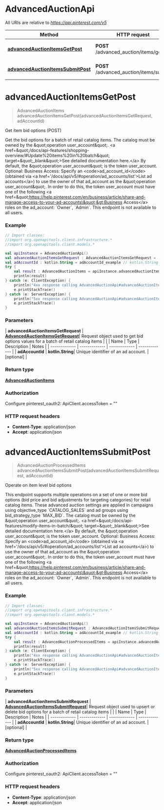 # AdvancedAuctionApi

All URIs are relative to *https://api.pinterest.com/v5*

| Method | HTTP request | Description |
| ------------- | ------------- | ------------- |
| [**advancedAuctionItemsGetPost**](AdvancedAuctionApi.md#advancedAuctionItemsGetPost) | **POST** /advanced_auction/items/get | Get item bid options (POST) |
| [**advancedAuctionItemsSubmitPost**](AdvancedAuctionApi.md#advancedAuctionItemsSubmitPost) | **POST** /advanced_auction/items/submit | Operate on item level bid options |


<a id="advancedAuctionItemsGetPost"></a>
# **advancedAuctionItemsGetPost**
> AdvancedAuctionItems advancedAuctionItemsGetPost(advancedAuctionItemsGetRequest, adAccountId)

Get item bid options (POST)

Get the bid options for a batch of retail catalog items.  The catalog must be owned by the \&quot;operation user_account\&quot;. &lt;a href&#x3D;\&quot;/docs/api-features/shopping-overview/#Update%20items%20in%20batch\&quot; target&#x3D;\&quot;_blank\&quot;&gt;See detailed documentation here.&lt;/a&gt; By default, the \&quot;operation user_account\&quot; is the token user_account.  Optional: Business Access: Specify an &lt;code&gt;ad_account_id&lt;/code&gt; (obtained via &lt;a href&#x3D;&#39;/docs/api/v5/#operation/ad_accounts/list&#39;&gt;List ad accounts&lt;/a&gt;) to use the owner of that ad_account as the \&quot;operation user_account\&quot;. In order to do this, the token user_account must have one of the following &lt;a href&#x3D;\&quot;https://help.pinterest.com/en/business/article/share-and-manage-access-to-your-ad-accounts\&quot;&gt;Business Access&lt;/a&gt; roles on the ad_account: &#x60;Owner&#x60;, &#x60;Admin&#x60;.  This endpoint is not available to all users.

### Example
```kotlin
// Import classes:
//import org.openapitools.client.infrastructure.*
//import org.openapitools.client.models.*

val apiInstance = AdvancedAuctionApi()
val advancedAuctionItemsGetRequest : AdvancedAuctionItemsGetRequest =  // AdvancedAuctionItemsGetRequest | Request object used to get bid options values for a batch of retail catalog items
val adAccountId : kotlin.String = adAccountId_example // kotlin.String | Unique identifier of an ad account.
try {
    val result : AdvancedAuctionItems = apiInstance.advancedAuctionItemsGetPost(advancedAuctionItemsGetRequest, adAccountId)
    println(result)
} catch (e: ClientException) {
    println("4xx response calling AdvancedAuctionApi#advancedAuctionItemsGetPost")
    e.printStackTrace()
} catch (e: ServerException) {
    println("5xx response calling AdvancedAuctionApi#advancedAuctionItemsGetPost")
    e.printStackTrace()
}
```

### Parameters
| **advancedAuctionItemsGetRequest** | [**AdvancedAuctionItemsGetRequest**](AdvancedAuctionItemsGetRequest.md)| Request object used to get bid options values for a batch of retail catalog items | |
| Name | Type | Description  | Notes |
| ------------- | ------------- | ------------- | ------------- |
| **adAccountId** | **kotlin.String**| Unique identifier of an ad account. | [optional] |

### Return type

[**AdvancedAuctionItems**](AdvancedAuctionItems.md)

### Authorization


Configure pinterest_oauth2:
    ApiClient.accessToken = ""

### HTTP request headers

 - **Content-Type**: application/json
 - **Accept**: application/json

<a id="advancedAuctionItemsSubmitPost"></a>
# **advancedAuctionItemsSubmitPost**
> AdvancedAuctionProcessedItems advancedAuctionItemsSubmitPost(advancedAuctionItemsSubmitRequest, adAccountId)

Operate on item level bid options

This endpoint supports multiple operations on a set of one or more bid options (bid price and bid adjustments for targeting categories) for retail catalog items. These advanced auction settings are applied in campaigns using objective_type &#x60;CATALOG_SALES&#x60; and ad groups using bid_strategy_type &#x60;MAX_BID&#x60;.  The catalog must be owned by the \&quot;operation user_account\&quot;. &lt;a href&#x3D;\&quot;/docs/api-features/modify-items-in-batch/\&quot; target&#x3D;\&quot;_blank\&quot;&gt;See detailed documentation here.&lt;/a&gt; By default, the \&quot;operation user_account\&quot; is the token user_account.  Optional: Business Access: Specify an &lt;code&gt;ad_account_id&lt;/code&gt; (obtained via &lt;a href&#x3D;&#39;/docs/api/v5/#operation/ad_accounts/list&#39;&gt;List ad accounts&lt;/a&gt;) to use the owner of that ad_account as the \&quot;operation user_account\&quot;. In order to do this, the token user_account must have one of the following &lt;a href&#x3D;\&quot;https://help.pinterest.com/en/business/article/share-and-manage-access-to-your-ad-accounts\&quot;&gt;Business Access&lt;/a&gt; roles on the ad_account: &#x60;Owner&#x60;, &#x60;Admin&#x60;.  This endpoint is not available to all users.

### Example
```kotlin
// Import classes:
//import org.openapitools.client.infrastructure.*
//import org.openapitools.client.models.*

val apiInstance = AdvancedAuctionApi()
val advancedAuctionItemsSubmitRequest : AdvancedAuctionItemsSubmitRequest =  // AdvancedAuctionItemsSubmitRequest | Request object used to upsert or delete bid options for a batch of retail catalog items
val adAccountId : kotlin.String = adAccountId_example // kotlin.String | Unique identifier of an ad account.
try {
    val result : AdvancedAuctionProcessedItems = apiInstance.advancedAuctionItemsSubmitPost(advancedAuctionItemsSubmitRequest, adAccountId)
    println(result)
} catch (e: ClientException) {
    println("4xx response calling AdvancedAuctionApi#advancedAuctionItemsSubmitPost")
    e.printStackTrace()
} catch (e: ServerException) {
    println("5xx response calling AdvancedAuctionApi#advancedAuctionItemsSubmitPost")
    e.printStackTrace()
}
```

### Parameters
| **advancedAuctionItemsSubmitRequest** | [**AdvancedAuctionItemsSubmitRequest**](AdvancedAuctionItemsSubmitRequest.md)| Request object used to upsert or delete bid options for a batch of retail catalog items | |
| Name | Type | Description  | Notes |
| ------------- | ------------- | ------------- | ------------- |
| **adAccountId** | **kotlin.String**| Unique identifier of an ad account. | [optional] |

### Return type

[**AdvancedAuctionProcessedItems**](AdvancedAuctionProcessedItems.md)

### Authorization


Configure pinterest_oauth2:
    ApiClient.accessToken = ""

### HTTP request headers

 - **Content-Type**: application/json
 - **Accept**: application/json


